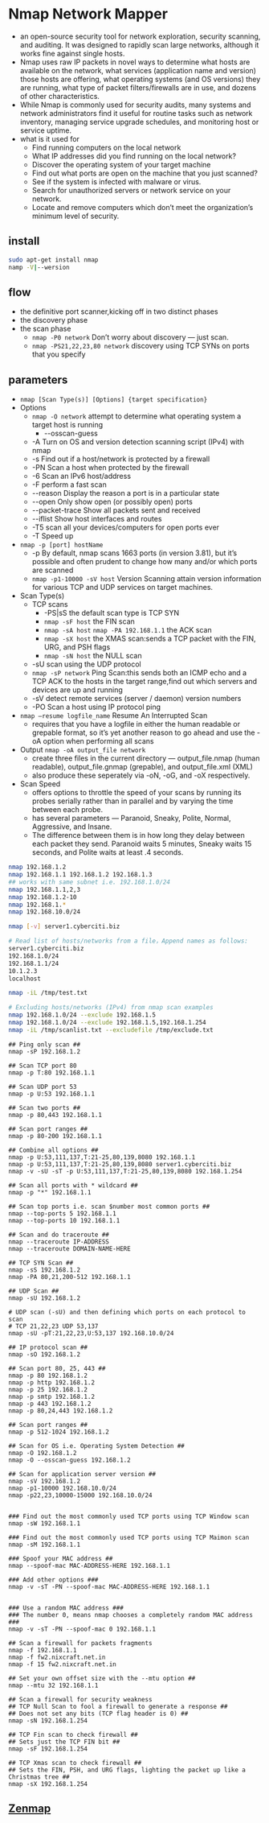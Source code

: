# Nmap  Network Mapper

* an open-source security tool for network exploration, security scanning, and auditing. It was designed to rapidly scan large networks, although it works fine against single hosts. 
* Nmap uses raw IP packets in novel ways to determine what hosts are available on the network, what services (application name and version) those hosts are offering, what operating systems (and OS versions) they are running, what type of packet filters/firewalls are in use, and dozens of other characteristics. 
* While Nmap is commonly used for security audits, many systems and network administrators find it useful for routine tasks such as network inventory, managing service upgrade schedules, and monitoring host or service uptime.
* what is it used for
    - Find running computers on the local network
    - What IP addresses did you find running on the local network?
    - Discover the operating system of your target machine
    - Find out what ports are open on the machine that you just scanned?
    - See if the system is infected with malware or virus.
    - Search for unauthorized servers or network service on your network.
    - Locate and remove computers which don’t meet the organization’s minimum level of security.

## install

```sh
sudo apt-get install nmap
namp -V|--wersion
```

## flow

* the definitive port scanner,kicking off in two distinct phases
* the discovery phase
* the scan phase
  - `nmap -P0 network` Don’t worry about discovery — just scan.
  - `nmap -PS21,22,23,80 network` discovery using TCP SYNs on ports that you specify

## parameters

* `nmap [Scan Type(s)] [Options] {target specification}`
* Options
  - `nmap -O network` attempt to determine what operating system a target host is running
    + --osscan-guess 
  - -A Turn on OS and version detection scanning script (IPv4) with nmap
  - -s Find out if a host/network is protected by a firewall
  - -PN Scan a host when protected by the firewall
  - -6 Scan an IPv6 host/address
  - -F perform a fast scan
  - --reason Display the reason a port is in a particular state
  - --open Only show open (or possibly open) ports
  - --packet-trace  Show all packets sent and received
  - --iflist Show host interfaces and routes
  - -T5 scan all your devices/computers for open ports ever
  - -T Speed up
* `nmap -p [port] hostName`
  - -p By default, nmap scans 1663 ports (in version 3.81), but it’s possible and often prudent to change how many and/or which ports are scanned
  - `nmap -p1-10000 -sV host` Version Scanning attain version information for various TCP and UDP services on target machines.
* Scan Type(s)
  - TCP scans
    + -PS|sS the default scan type is TCP SYN
    + `nmap -sF host` the FIN scan
    + `nmap -sA host` `nmap -PA 192.168.1.1` the ACK scan
    + `nmap -sX host` the XMAS scan:sends a TCP packet with the FIN, URG, and PSH flags
    + `nmap -sN host` the NULL scan
  - -sU  scan using the UDP protocol
  - `nmap -sP network` Ping Scan:this sends both an ICMP echo and a TCP ACK to the hosts in the target range,find out which servers and devices are up and running
  - -sV detect remote services (server / daemon) version numbers
  - -PO Scan a host using IP protocol ping
* `nmap –resume logfile_name` Resume An Interrupted Scan
  - requires that you have a logfile in either the human readable or grepable format, so it’s yet another reason to go ahead and use the -oA option when performing all scans
* Output `nmap -oA output_file network`
  - create three files in the current directory — output_file.nmap (human readable), output_file.gnmap (grepable), and output_file.xml (XML)
  - also produce these seperately via -oN, -oG, and -oX respectively.
* Scan Speed
  - offers options to throttle the speed of your scans by running its probes serially rather than in parallel and by varying the time between each probe.
  - has several parameters — Paranoid, Sneaky, Polite, Normal, Aggressive, and Insane.
  - The difference between them is in how long they delay between each packet they send. Paranoid waits 5 minutes, Sneaky waits 15 seconds, and Polite waits at least .4 seconds.

```sh
nmap 192.168.1.2
nmap 192.168.1.1 192.168.1.2 192.168.1.3
## works with same subnet i.e. 192.168.1.0/24 
nmap 192.168.1.1,2,3
nmap 192.168.1.2-10
nmap 192.168.1.*
nmap 192.168.10.0/24

nmap [-v] server1.cyberciti.biz

# Read list of hosts/networks from a file，Append names as follows:
server1.cyberciti.biz
192.168.1.0/24
192.168.1.1/24
10.1.2.3
localhost

nmap -iL /tmp/test.txt

# Excluding hosts/networks (IPv4) from nmap scan examples
nmap 192.168.1.0/24 --exclude 192.168.1.5
nmap 192.168.1.0/24 --exclude 192.168.1.5,192.168.1.254
nmap -iL /tmp/scanlist.txt --excludefile /tmp/exclude.txt
```

```
## Ping only scan ##
nmap -sP 192.168.1.2

## Scan TCP port 80
nmap -p T:80 192.168.1.1
 
## Scan UDP port 53
nmap -p U:53 192.168.1.1
 
## Scan two ports ##
nmap -p 80,443 192.168.1.1
 
## Scan port ranges ##
nmap -p 80-200 192.168.1.1
 
## Combine all options ##
nmap -p U:53,111,137,T:21-25,80,139,8080 192.168.1.1
nmap -p U:53,111,137,T:21-25,80,139,8080 server1.cyberciti.biz
nmap -v -sU -sT -p U:53,111,137,T:21-25,80,139,8080 192.168.1.254
 
## Scan all ports with * wildcard ##
nmap -p "*" 192.168.1.1
 
## Scan top ports i.e. scan $number most common ports ##
nmap --top-ports 5 192.168.1.1
nmap --top-ports 10 192.168.1.1

## Scan and do traceroute ##
nmap --traceroute IP-ADDRESS
nmap --traceroute DOMAIN-NAME-HERE
 
## TCP SYN Scan ##
nmap -sS 192.168.1.2
nmap -PA 80,21,200-512 192.168.1.1
 
## UDP Scan ##
nmap -sU 192.168.1.2
 
# UDP scan (-sU) and then defining which ports on each protocol to scan
# TCP 21,22,23 UDP 53,137
nmap -sU -pT:21,22,23,U:53,137 192.168.10.0/24

## IP protocol scan ##
nmap -sO 192.168.1.2
 
## Scan port 80, 25, 443 ##
nmap -p 80 192.168.1.2
nmap -p http 192.168.1.2
nmap -p 25 192.168.1.2
nmap -p smtp 192.168.1.2
nmap -p 443 192.168.1.2
nmap -p 80,24,443 192.168.1.2
 
## Scan port ranges ##
nmap -p 512-1024 192.168.1.2
 
## Scan for OS i.e. Operating System Detection ##
nmap -O 192.168.1.2
nmap -O --osscan-guess 192.168.1.2
 
## Scan for application server version ##
nmap -sV 192.168.1.2
nmap -p1-10000 192.168.10.0/24
nmap -p22,23,10000-15000 192.168.10.0/24


### Find out the most commonly used TCP ports using TCP Window scan
nmap -sW 192.168.1.1
 
### Find out the most commonly used TCP ports using TCP Maimon scan
nmap -sM 192.168.1.1

### Spoof your MAC address ##
nmap --spoof-mac MAC-ADDRESS-HERE 192.168.1.1
 
### Add other options ###
nmap -v -sT -PN --spoof-mac MAC-ADDRESS-HERE 192.168.1.1
 
 
### Use a random MAC address ###
### The number 0, means nmap chooses a completely random MAC address ###
nmap -v -sT -PN --spoof-mac 0 192.168.1.1

## Scan a firewall for packets fragments
nmap -f 192.168.1.1
nmap -f fw2.nixcraft.net.in
nmap -f 15 fw2.nixcraft.net.in

## Set your own offset size with the --mtu option ##
nmap --mtu 32 192.168.1.1

## Scan a firewall for security weakness
## TCP Null Scan to fool a firewall to generate a response ##
## Does not set any bits (TCP flag header is 0) ##
nmap -sN 192.168.1.254
 
## TCP Fin scan to check firewall ##
## Sets just the TCP FIN bit ##
nmap -sF 192.168.1.254
 
## TCP Xmas scan to check firewall ##
## Sets the FIN, PSH, and URG flags, lighting the packet up like a Christmas tree ##
nmap -sX 192.168.1.254
```

## [Zenmap](https://nmap.org/zenmap/)
